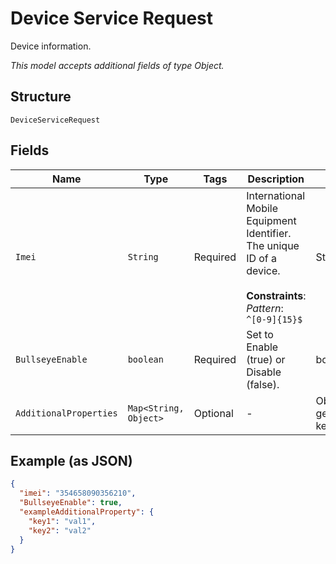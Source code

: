 
# Device Service Request

Device information.

*This model accepts additional fields of type Object.*

## Structure

`DeviceServiceRequest`

## Fields

| Name | Type | Tags | Description | Getter | Setter |
|  --- | --- | --- | --- | --- | --- |
| `Imei` | `String` | Required | International Mobile Equipment Identifier. The unique ID of a device.<br><br>**Constraints**: *Pattern*: `^[0-9]{15}$` | String getImei() | setImei(String imei) |
| `BullseyeEnable` | `boolean` | Required | Set to Enable (true) or Disable (false). | boolean getBullseyeEnable() | setBullseyeEnable(boolean bullseyeEnable) |
| `AdditionalProperties` | `Map<String, Object>` | Optional | - | Object getAdditionalProperty(String key) | additionalProperty(String key, Object value) |

## Example (as JSON)

```json
{
  "imei": "354658090356210",
  "BullseyeEnable": true,
  "exampleAdditionalProperty": {
    "key1": "val1",
    "key2": "val2"
  }
}
```


